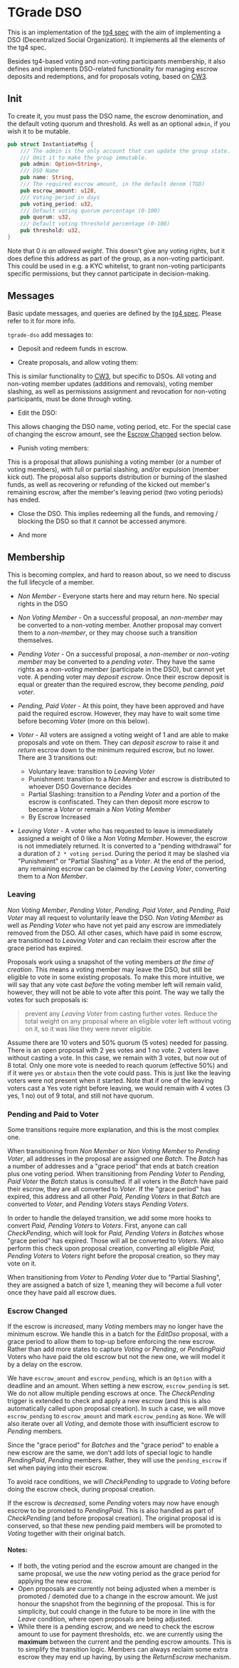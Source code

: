# TGrade DSO

This is an implementation of the [tg4 spec](../../packages/tg4/README.md)
with the aim of implementing a DSO (Decentralized Social Organization).
It implements all the elements of the tg4 spec.

Besides tg4-based voting and non-voting participants membership, it also defines and
implements DSO-related functionality for managing escrow deposits and redemptions,
and for proposals voting, based on [CW3](https://github.com/CosmWasm/cosmwasm-plus/tree/master/packages/cw3).

## Init

To create it, you must pass the DSO name, the escrow denomination,
and the default voting quorum and threshold.
As well as an optional `admin`, if you wish it to be mutable.

```rust
pub struct InstantiateMsg {
    /// The admin is the only account that can update the group state.
    /// Omit it to make the group immutable.
    pub admin: Option<String>,
    /// DSO Name
    pub name: String,
    /// The required escrow amount, in the default denom (TGD)
    pub escrow_amount: u128,
    /// Voting period in days
    pub voting_period: u32,
    /// Default voting quorum percentage (0-100)
    pub quorum: u32,
    /// Default voting threshold percentage (0-100)
    pub threshold: u32,
}
```

Note that 0 *is an allowed weight*. This doesn't give any voting rights, but
it does define this address as part of the group, as a non-voting participant.
This could be used in e.g. a KYC whitelist, to grant non-voting participants
specific permissions, but they cannot participate in decision-making.

## Messages

Basic update messages, and queries are defined by the
[tg4 spec](../../packages/tg4/README.md). Please refer to it for more info.

`tgrade-dso` add messages to:

- Deposit and redeem funds in escrow.

- Create proposals, and allow voting them:

This is similar functionality to [CW3](https://github.com/CosmWasm/cosmwasm-plus/tree/master/packages/cw3),
but specific to DSOs.
All voting and non-voting member updates (additions and removals),
voting member slashing, as well as permissions assignment and revocation for
non-voting participants, must be done through voting.

- Edit the DSO:

This allows changing the DSO name, voting period, etc.
For the special case of changing the escrow amount, see the [Escrow Changed](#escrow-changed) section below.

- Punish voting members:

This is a proposal that allows punishing a voting member (or a number of voting members), with full or partial slashing,
and/or expulsion (member kick out).
The proposal also supports distribution or burning of the slashed funds, as well as recovering or refunding of the
kicked out member's remaining escrow, after the member's leaving period (two voting periods) has ended.

- Close the DSO.
This implies redeeming all the funds, and removing / blocking the DSO so that
it cannot be accessed anymore.

- And more

## Membership

This is becoming complex, and hard to reason about, so we need to discuss the full lifecycle of a member.

- *Non Member* - Everyone starts here and may return here. No special rights in the DSO

- *Non Voting Member* - On a successful proposal, an *non-member* may be converted to a non-voting member. Another proposal
  may convert them to a *non-member*, or they may choose such a transition themselves.

- *Pending Voter* - On a successful proposal, a *non-member* or *non-voting member* may be converted to a *pending voter*.
  They have the same rights as a *non-voting member* (participate in the DSO), but cannot yet vote. A pending voter may
  *deposit escrow*. Once their escrow deposit is equal or greater than the required escrow, they become
  *pending, paid voter*.

- *Pending, Paid Voter* - At this point, they have been approved and have paid the required escrow. However, they may have
  to wait some time before becoming *Voter* (more on this below).

- *Voter* - All voters are assigned a voting weight of 1 and are able to make proposals and vote on them. They can *deposit escrow*
  to raise it and *return* escrow down to the minimum required escrow, but no lower. There are 3 transitions out:
  - Voluntary leave: transition to *Leaving Voter*
  - Punishment: transition to a *Non Member* and escrow is distributed to whoever DSO Governance decides
  - Partial Slashing: transition to a *Pending Voter* and a portion of the escrow is confiscated. They can then deposit
    more escrow to become a *Voter* or remain a *Non Voting Member*
  - By Escrow Increased

- *Leaving Voter* - A voter who has requested to leave is immediately assigned a weight of 0 like a *Non Voting Member*.
  However, the escrow is not immediately returned. It is converted to a "pending withdrawal" for a duration of
  `2 * voting period`. During the period it may be slashed via "Punishment" or "Partial Slashing" as a *Voter*.
  At the end of the period, any remaining escrow can be claimed by the *Leaving Voter*, converting them to a *Non Member*.

### Leaving

*Non Voting Member*, *Pending Voter*, *Pending, Paid Voter*, and *Pending, Paid Voter* may all request to voluntarily
leave the DSO. *Non Voting Member* as well as *Pending Voter* who have not yet paid any escrow are immediately removed
from the DSO. All other cases, which have paid in some escrow, are transitioned to *Leaving Voter* and can reclaim
their escrow after the grace period has expired.

Proposals work using a snapshot of the voting members *at the time of creation*. This means a voting member may leave
the DSO, but still be eligible to vote in some existing proposals. To make this more intuitive, we will say that
any vote cast *before* the voting member left will remain valid, however, they will not be able to vote after this point.
The way we tally the votes for such proposals is:

> prevent any *Leaving Voter* from casting further votes. Reduce the total weight on any proposal where an
> eligible voter left without voting on it, so it was like they were never eligible.

Assume there are 10 voters and 50% quorum (5 votes) needed for passing. There is an open proposal with 2 yes votes
and 1 no vote. 2 voters leave without casting a vote.  In this case, we remain with 3 votes, but now out of 8 total.
Only one more vote is needed to reach quorum (effective 50%) and if it were `yes` or `abstain` then the vote could pass.
This is just like the leaving voters were not present when it started. Note that if one of the leaving voters cast
a Yes vote right before leaving, we would remain with 4 votes (3 yes, 1 no) out of 9 total, and still not have quorum.

### Pending and Paid to Voter

Some transitions require more explanation, and this is the most complex one.

When transitioning from *Non Member* or *Non Voting Member* to *Pending Voter*, all addresses in the proposal
are assigned one *Batch*. The *Batch* has a number of addresses and a "grace period" that ends at batch creation plus
one voting period.  When transitioning from *Pending Voter* to *Pending, Paid Voter* the *Batch* status is consulted.
If all voters in the *Batch* have paid their escrow, they are all converted to *Voter*. If the "grace period"
has expired, this address and all other *Paid, Pending Voters* in that *Batch* are converted to *Voter*, and *Pending Voters* stays *Pending Voters*.

In order to handle the delayed transition, we add some more hooks to convert *Paid, Pending Voters* to *Voters*.
First, anyone can call *CheckPending*, which will look for *Paid, Pending Voters* in *Batches* whose
"grace period" has expired. Those will all be converted to *Voters*. We also perform this check upon proposal
creation, converting all eligible *Paid, Pending Voters* to *Voters* right before the proposal creation, so they may
vote on it.

When transitioning from *Voter* to *Pending Voter* due to "Partial Slashing", they are assigned a batch of size 1,
meaning they will become a full voter once they have paid all escrow dues.

### Escrow Changed

If the escrow is *increased*, many *Voting* members may no longer have the minimum escrow. We handle this in a batch for the *EditDso* proposal, with a grace period to allow
them to top-up before enforcing the new escrow. Rather than add more states to capture *Voting* or *Pending*, or *PendingPaid* Voters
who have paid the old escrow but not the new one, we will model it by a delay on the escrow.

We have `escrow_amount` and `escrow_pending`, which is an `Option` with a deadline and an amount. When setting a new
escrow, `escrow_pending` is set. We do not allow multiple pending escrows at once. The *CheckPending* trigger
is extended to check and apply a new escrow (and this is also automatically called upon proposal creation).
In such a case, we will move `escrow_pending` to `escrow_amount` and mark `escrow_pending` as `None`. We will also
iterate over all *Voting*, and demote those with insufficient escrow to *Pending* members.

Since the "grace period" for *Batches* and the "grace period" to enable a new escrow are the same, we don't add lots of
special logic to handle *PendingPaid*, *Pending* members. Rather, they will use the `pending_escrow` if set when paying into their
escrow.

To avoid race conditions, we will *CheckPending* to upgrade to *Voting* before doing the escrow check, during proposal creation.

If the escrow is *decreased*, some *Pending* voters may now have enough escrow to be promoted to *PendingPaid*. This is also handled
as part of *CheckPending* (and before proposal creation). The original proposal id is conserved, so that these
new pending paid members will be promoted to *Voting* together with their original batch.

#### Notes:
  - If both, the voting period and the escrow amount are changed in the same proposal, we use the *new* voting period
as the grace period for applying the new escrow.
  - Open proposals are currently not being adjusted when a member is promoted / demoted due to a change in the escrow amount.
We just honour the snapshot from the beginning of the proposal. This is for simplicity, but could change in the future
to be more in line with the *Leave* condition, where open proposals are being adjusted.
  - While there is a pending escrow, and we need to check the escrow amount to use for payment thresholds, etc. we are
currently using the **maximum** between the current and the pending escrow amounts. This is to simplify the transition logic.
Members can always reclaim some extra escrow they may end up having, by using the *ReturnEscrow* mechanism.